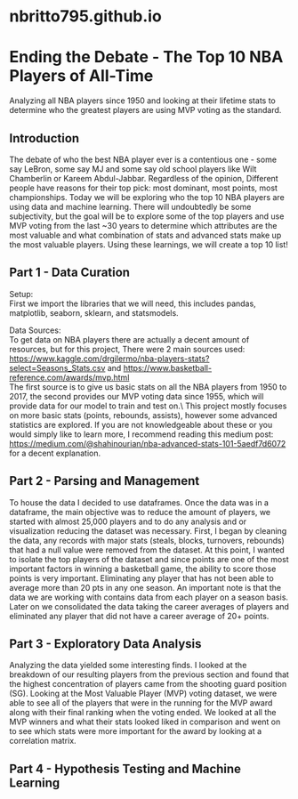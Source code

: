 # nbritto795.github.io


# Ending the Debate - The Top 10 NBA Players of All-Time

Analyzing all NBA players since 1950 and looking at their lifetime stats to determine who the greatest
players are using MVP voting as the standard.


## Introduction

The debate of who the best NBA player ever is a contentious one - some say LeBron, some say MJ and 
some say old school players like Wilt Chamberlin or Kareem Abdul-Jabbar. Regardless of the opinion,
Different people have reasons for their top pick: most dominant, most points, most championships.
Today we will be exploring who the top 10 NBA players are using data and machine learning. There
will undoubtedly be some subjectivity, but the goal will be to explore some of the top players and
use MVP voting from the last ~30 years to determine which attributes are the most valuable and what
combination of stats and advanced stats make up the most valuable players. Using these learnings,
we will create a top 10 list!
## Part 1 - Data Curation
Setup:\
First we import the libraries that we will need, this includes pandas, matplotlib, seaborn, sklearn,
and statsmodels.

Data Sources:\
To get data on NBA players there are actually a decent amount of resources, but for this project, There were 2 main sources used:
https://www.kaggle.com/drgilermo/nba-players-stats?select=Seasons_Stats.csv and https://www.basketball-reference.com/awards/mvp.html \
The first source is to give us basic stats on all the NBA players from 1950 to 2017, the second provides our MVP voting data since 1955, which will provide data for our model to train and test on.\ This project mostly focuses on more basic stats (points, rebounds, assists), however some advanced statistics are explored. If you are not knowledgeable about these or you would simply like to learn more, I recommend reading this medium post: https://medium.com/@shahinourian/nba-advanced-stats-101-5aedf7d6072 for a decent explanation.

## Part 2 - Parsing and Management
To house the data I decided to use dataframes. Once the data was in a dataframe, the main objective was to reduce the amount of players, we started with almost 25,000 players and to do any analysis and or visualization reducing the dataset was necessary. First, I began by cleaning the data, any records with major stats (steals, blocks, turnovers, rebounds) that had a null value were removed from the dataset. At this point, I wanted to isolate the top players of the dataset and since points are one of the most important factors in winning a basketball game, the ability to score those points is very important. Eliminating any player that has not been able to average more than 20 pts in any one season. An important note is that the data we are working with contains data from each player on a season basis. Later on we consolidated the data taking the career averages of players and eliminated any player that did not have a career average of 20+ points.

## Part 3 - Exploratory Data Analysis
Analyzing the data yielded some interesting finds. I looked at the breakdown of our resulting players from the previous section and found that the highest concentration of players came from the shooting guard position (SG). Looking at the Most Valuable Player (MVP) voting dataset, we were able to see all of the players that were in the running for the MVP award along with their final ranking when the voting ended. We looked at all the MVP winners and what their stats looked liked in comparison and went on to see which stats were more important for the award by looking at a correlation matrix.

## Part 4 - Hypothesis Testing and Machine Learning
